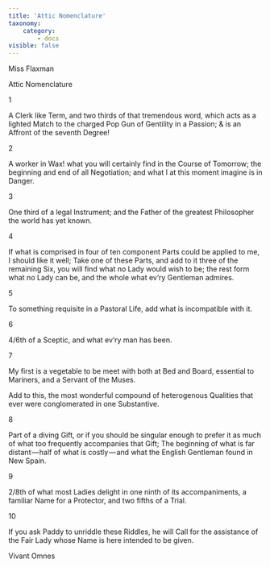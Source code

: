 ```yaml
---
title: 'Attic Nomenclature'
taxonomy:
    category:
        - docs
visible: false
---
```


<div class="author">Miss Flaxman</div>

<span class="title">Attic Nomenclature</span>

<span class="title">1</span>

A Clerk like Term, and two thirds of that tremendous word, which acts as a lighted Match to the charged Pop Gun of Gentility in a Passion; & is an Affront of the seventh Degree!

<span class="title">2</span>

A worker in Wax! what you will certainly find in the Course of Tomorrow; the beginning and end of all Negotiation; and what I at this moment imagine is in Danger.

<span class="title">3</span>

One third of a legal Instrument; and the Father of the greatest Philosopher the world has yet known.

<span class="title">4</span>

If what is comprised in four of ten component Parts could be applied to me, I should like it well; Take one of these Parts, and add to it three of the remaining Six, you will find what no Lady would wish to be; the rest form what no Lady can be, and the whole what ev’ry Gentleman admires.

<span class="title">5</span>

To something requisite in a Pastoral Life, add what is incompatible with it.

<span class="title">6</span>

4/6th of a Sceptic, and what ev’ry man has been.

<span class="title">7</span>

My first is a vegetable to be meet with both at Bed and Board, essential to Mariners, and a Servant of the Muses.

Add to this, the most wonderful compound of heterogenous Qualities that ever were conglomerated in one Substantive.

<span class="title">8</span>

Part of a diving Gift, or if you should be singular enough to prefer it as much of what too frequently accompanies that Gift; The beginning of what is far distant — half of what is costly — and what the English Gentleman found in New Spain.

<span class="title">9</span>

2/8th of what most Ladies delight in one ninth of its accompaniments, a familiar Name for a Protector, and two fifths of a Trial.

<span class="title">10</span>

If you ask Paddy to unriddle these Riddles, he will Call for the assistance of the Fair Lady whose Name is here intended to be given.

Vivant Omnes